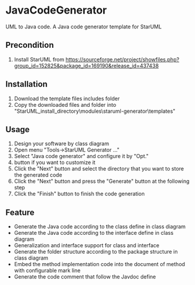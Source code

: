 JavaCodeGenerator
=================
UML to Java code. 
A Java code generator template for StarUML


Precondition
------------
1. Install StarUML from https://sourceforge.net/project/showfiles.php?group_id=152825&package_id=169190&release_id=437438


Installation
------------
1. Download the template files includes folder
2. Copy the downloaded files and folder into "StarUML_install_directory\modules\staruml-generator\templates"


Usage
-----
1. Design your software by class diagram
2. Open menu "Tools->StarUML Generator ..."
3. Select "Java code generator" and configure it by "Opt." 
4. button if you want to customize it
4. Click the "Next" button and select the directory that you want to store the generated code
5. Click the "Next" button and press the "Generate" button at the following step
6. Click the "Finish" button to finish the code generation


Feature
-------
* Generate the Java code according to the class define in class diagram
* Generate the Java code according to the interface define in class diagram
* Generalization and interface support for class and interface 
* Generate the folder structure according to the package structure in class diagram
* Embed the method implementation code into the document of method with configurable mark line
* Generate the code comment that follow the Javdoc define

